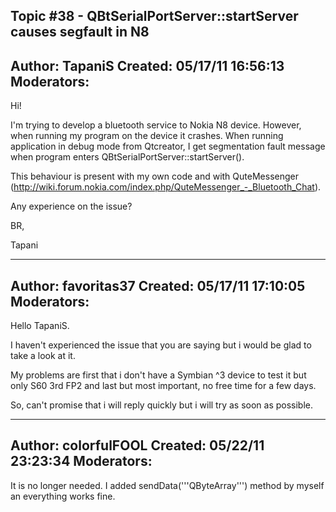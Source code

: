 Topic #38 - QBtSerialPortServer::startServer causes segfault in N8
----------------------------------------------------------------------------
Author:     TapaniS
Created:    05/17/11 16:56:13
Moderators:
----------------------------------------------------------------------------

Hi!

I'm trying to develop a bluetooth service to Nokia N8 device. However, when running my program on the device it crashes. When running application in debug mode from Qtcreator, I get segmentation fault message when program enters QBtSerialPortServer::startServer().

This behaviour is present with my own code and with QuteMessenger (http://wiki.forum.nokia.com/index.php/QuteMessenger_-_Bluetooth_Chat).

Any experience on the issue?

BR,

Tapani

----------------------------------------------------------------------------
Author:     favoritas37
Created:    05/17/11 17:10:05
Moderators:
----------------------------------------------------------------------------

Hello TapaniS.

I haven't experienced the issue that you are saying but i would be glad to take a look at it.

My problems are first that i don't have a Symbian ^3 device to test it but only S60 3rd FP2 and last but most important, no free time for a few days.

So, can't promise that i will reply quickly but i will try as soon as possible.

----------------------------------------------------------------------------
Author:     colorfulFOOL
Created:    05/22/11 23:23:34
Moderators:
----------------------------------------------------------------------------

It is no longer needed. I added sendData('''QByteArray''') method by myself an everything works fine.

